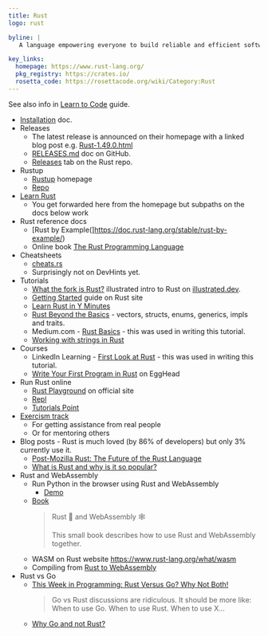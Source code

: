 ```yaml
---
title: Rust
logo: rust

byline: |
   A language empowering everyone to build reliable and efficient software. 

key_links:
  homepage: https://www.rust-lang.org/
  pkg_registry: https://crates.io/
  rosetta_code: https://rosettacode.org/wiki/Category:Rust
---
```


See also info in [Learn to Code](https://github.com/MichaelCurrin/learn-to-code/blob/master/en/topics/scripting_languages/Rust/README.md) guide.

- [Installation](https://www.rust-lang.org/tools/install) doc.
- Releases
    - The latest release is announced on their homepage with a linked blog post e.g. [Rust-1.49.0.html](https://blog.rust-lang.org/2020/12/31/Rust-1.49.0.html)
    - [RELEASES.md](https://github.com/rust-lang/rust/blob/master/RELEASES.md) doc on GitHub.
    - [Releases](https://github.com/rust-lang/rust/releases) tab on the Rust repo.
- Rustup
    - [Rustup](https://rustup.rs/) homepage
    - [Repo](https://github.com/rust-lang/rustup)
- [Learn Rust](https://www.rust-lang.org/learn)
    - You get forwarded here from the homepage but subpaths on the docs below work
- Rust reference docs
    - [Rust by Example(]https://doc.rust-lang.org/stable/rust-by-example/)
    - Online book [The Rust Programming Language](https://doc.rust-lang.org/book/)
- Cheatsheets
    - [cheats.rs](https://cheats.rs/#cargo)
    - Surprisingly not on DevHints yet.
- Tutorials
    - [What the fork is Rust?](https://illustrated.dev/wtfrust) illustrated intro to Rust on [illustrated.dev](https://illustrated.dev).
    - [Getting Started](https://www.rust-lang.org/learn/get-started) guide on Rust site
    - [Learn Rust in Y Minutes](https://learnxinyminutes.com/docs/rust/)
    - [Rust Beyond the Basics](https://medium.com/learning-rust/rust-beyond-the-basics-4fc697e3bf4f) - vectors, structs, enums, generics, impls and traits.
    - Medium.com - [Rust Basics](https://medium.com/learning-rust/rust-basics-e73304ab35c7) - this was used in writing this tutorial.
    - [Working with strings in Rust](https://fasterthanli.me/blog/2020/working-with-strings-in-rust)
 - Courses
    - LinkedIn Learning - [First Look at Rust](https://www.linkedin.com/learning/first-look-rust) - this was used in writing this tutorial.
    - [Write Your First Program in Rust](https://egghead.io/courses/write-your-first-program-with-the-rust-language) on EggHead
- Run Rust online
    - [Rust Playground](https://play.rust-lang.org/) on official site
    - [Repl](https://repl.it/languages/rust)
    - [Tutorials Point](https://www.tutorialspoint.com/compile_rust_online.php)
- [Exercism track](https://exercism.io/tracks/rust)
    - For getting assistance from real people
    - Or for mentoring others
- Blog posts - Rust is much loved (by 86% of developers) but only 3% currently use it.
    - [Post-Mozilla Rust: The Future of the Rust Language](https://medium.com/the-innovation/post-mozilla-rust-the-future-of-the-rust-language-61a5cfb1f615)
    - [What is Rust and why is it so popular?](https://stackoverflow.blog/2020/01/20/what-is-rust-and-why-is-it-so-popular/)
- Rust and WebAssembly
    - Run Python in the browser using Rust and WebAssembly
       - [Demo](https://rustpython.github.io/demo/)
    - [Book](https://rustwasm.github.io/docs/book/)
        > Rust 🦀 and WebAssembly 🕸
        >
        > This small book describes how to use Rust and WebAssembly together.
    - WASM on Rust website https://www.rust-lang.org/what/wasm
    - Compiling from [Rust to WebAssembly](https://developer.mozilla.org/en-US/docs/WebAssembly/Rust_to_wasm)
- Rust vs Go
    - [This Week in Programming: Rust Versus Go? Why Not Both!](https://thenewstack.io/this-week-in-programming-rust-versus-go-why-not-both/)
        > Go vs Rust discussions are ridiculous. It should be more like: When to use Go. When to use Rust. When to use X...
    - [Why Go and not Rust?](https://kristoff.it/blog/why-go-and-not-rust/)
